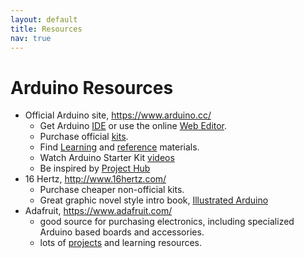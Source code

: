 ```yaml
---
layout: default
title: Resources
nav: true
---
```


# Arduino Resources

- Official Arduino site, <https://www.arduino.cc/>
    - Get Arduino [IDE](https://www.arduino.cc/en/Main/Software) or use the online [Web Editor](http://create.arduino.cc/editor).
    - Purchase official [kits](https://store.arduino.cc/usa/arduino-starter-kit).
    - Find [Learning](https://www.arduino.cc/en/Guide/HomePage) and [reference](https://www.arduino.cc/en/Reference/HomePage) materials.
    - Watch Arduino Starter Kit [videos](https://www.youtube.com/playlist?list=PLT6rF_I5kknPf2qlVFlvH47qHvqvzkknd)
    - Be inspired by [Project Hub](https://create.arduino.cc/projecthub)
- 16 Hertz, <http://www.16hertz.com/>
    - Purchase cheaper non-official kits.
    - Great graphic novel style intro book, [Illustrated Arduino](http://bit.ly/illustratedarduino)
- Adafruit, <https://www.adafruit.com/>
    - good source for purchasing electronics, including specialized Arduino based boards and accessories.
    - lots of [projects](https://learn.adafruit.com/) and learning resources.
